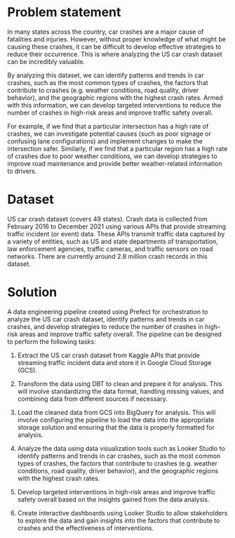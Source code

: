 

# Problem statement

In many states across the country, car crashes are a major cause of fatalities and injuries. However, without proper knowledge of what might be causing these crashes, it can be difficult to develop effective strategies to reduce their occurrence. This is where analyzing the US car crash dataset can be incredibly valuable.

By analyzing this dataset, we can identify patterns and trends in car crashes, such as the most common types of crashes, the factors that contribute to crashes (e.g. weather conditions, road quality, driver behavior), and the geographic regions with the highest crash rates. Armed with this information, we can develop targeted interventions to reduce the number of crashes in high-risk areas and improve traffic safety overall.

For example, if we find that a particular intersection has a high rate of crashes, we can investigate potential causes (such as poor signage or confusing lane configurations) and implement changes to make the intersection safer. Similarly, if we find that a particular region has a high rate of crashes due to poor weather conditions, we can develop strategies to improve road maintenance and provide better weather-related information to drivers.


# Dataset

US car crash dataset (covers 49 states). Crash data is collected from February 2016 to December 2021 using various APIs that provide streaming traffic incident (or event) data. These APIs transmit traffic data captured by a variety of entities, such as US and state departments of transportation, law enforcement agencies, traffic cameras, and traffic sensors on road networks. There are currently around 2.8 million crash records in this dataset.


# Solution


A data engineering pipeline created using Prefect for orchestration to analyze the US car crash dataset, identify patterns and trends in car crashes, and develop strategies to reduce the number of crashes in high-risk areas and improve traffic safety overall. The pipeline can be designed to perform the following tasks:

1. Extract the US car crash dataset from Kaggle APIs that provide streaming traffic incident data and store it in Google Cloud Storage (GCS).

2. Transform the data using DBT to clean and prepare it for analysis. This will involve standardizing the data format, handling missing values, and combining data from different sources if necessary.

3. Load the cleaned data from GCS into BigQuery for analysis. This will involve configuring the pipeline to load the data into the appropriate storage solution and ensuring that the data is properly formatted for analysis.

4. Analyze the data using data visualization tools such as Looker Studio to identify patterns and trends in car crashes, such as the most common types of crashes, the factors that contribute to crashes (e.g. weather conditions, road quality, driver behavior), and the geographic regions with the highest crash rates.

5. Develop targeted interventions in high-risk areas and improve traffic safety overall based on the insights gained from the data analysis.

6. Create interactive dashboards using Looker Studio to allow stakeholders to explore the data and gain insights into the factors that contribute to crashes and the effectiveness of interventions.

